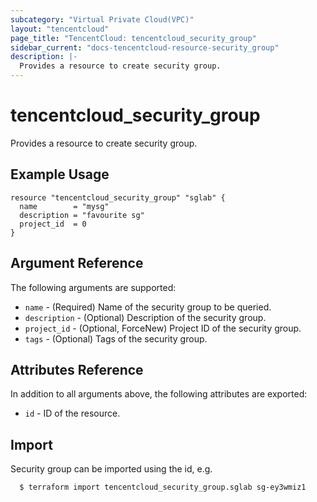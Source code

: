 ```yaml
---
subcategory: "Virtual Private Cloud(VPC)"
layout: "tencentcloud"
page_title: "TencentCloud: tencentcloud_security_group"
sidebar_current: "docs-tencentcloud-resource-security_group"
description: |-
  Provides a resource to create security group.
---
```


# tencentcloud_security_group

Provides a resource to create security group.

## Example Usage

```hcl
resource "tencentcloud_security_group" "sglab" {
  name        = "mysg"
  description = "favourite sg"
  project_id  = 0
}
```

## Argument Reference

The following arguments are supported:

* `name` - (Required) Name of the security group to be queried.
* `description` - (Optional) Description of the security group.
* `project_id` - (Optional, ForceNew) Project ID of the security group.
* `tags` - (Optional) Tags of the security group.

## Attributes Reference

In addition to all arguments above, the following attributes are exported:

* `id` - ID of the resource.



## Import

Security group can be imported using the id, e.g.

```
  $ terraform import tencentcloud_security_group.sglab sg-ey3wmiz1
```

